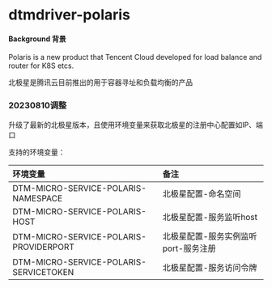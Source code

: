 # dtmdriver-polaris


#### Background 背景
Polaris is a new product that Tencent Cloud developed for load balance and router for K8S etcs.

北极星是腾讯云目前推出的用于容器寻址和负载均衡的产品

### 20230810调整
升级了最新的北极星版本，且使用环境变量来获取北极星的注册中心配置如IP、端口

支持的环境变量：

| 环境变量                                     | 备注                      |
|:-----------------------------------------|:------------------------|
| DTM-MICRO-SERVICE-POLARIS-NAMESPACE      | 北极星配置-命名空间              |
| DTM-MICRO-SERVICE-POLARIS-HOST           | 北极星配置-服务监听host          |
| DTM-MICRO-SERVICE-POLARIS-PROVIDERPORT   | 北极星配置-服务实例监听port-服务注册   |
| DTM-MICRO-SERVICE-POLARIS-SERVICETOKEN   | 北极星配置-服务访问令牌            |



